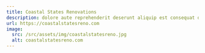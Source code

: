 ```yaml
---
title: Coastal States Renovations
description: dolore aute reprehenderit deserunt aliquip est consequat duis ex labore pariatur velit dolor exercitation duis duis excepteur fugiat fugiat non consequat mollit
url: https://coastalstatesreno.com
image:
  src: /src/assets/img/coastalstatesreno.jpg
  alt: coastalstatesreno.com
---
```


